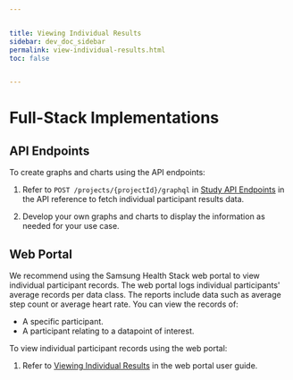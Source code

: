 ```yaml
---


title: Viewing Individual Results
sidebar: dev_doc_sidebar
permalink: view-individual-results.html
toc: false


---
```




# Full-Stack Implementations
## API Endpoints

To create graphs and charts using the API endpoints:

1. Refer to `POST /projects/{projectId}/graphql` in [Study API Endpoints](../../api-reference/all-endpoints/study-api-endpoints.md) in the API reference to fetch individual participant results data.

2. Develop your own graphs and charts to display the information as needed for your use case.

## Web Portal

We recommend using the Samsung Health Stack web portal to view individual participant records. The web portal logs individual participants' average records per data class. The reports include data such as average step count or average heart rate. You can view the records of:
- A specific participant.
- A participant relating to a datapoint of interest.

To view individual participant records using the web portal:

1. Refer to [Viewing Individual Results](../../../../portal-guide/results-analysis/viewing-individual-results.md) in the web portal user guide.
